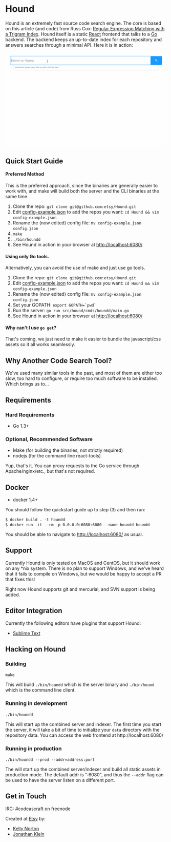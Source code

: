 # Hound

Hound is an extremely fast source code search engine. The core is based on this article (and code) from Russ Cox:
[Regular Expression Matching with a Trigram Index](http://swtch.com/~rsc/regexp/regexp4.html). Hound itself is a static
[React](http://facebook.github.io/react/) frontend that talks to a [Go](http://golang.org/) backend. The backend keeps an up-to-date index for each repository and answers searches through a minimal API. Here it is in action:

![Hound Screen Capture](screen_capture.gif)

## Quick Start Guide

#### Preferred Method

This is the preferred approach, since the binaries are generally easier to work with, and make will build both the server and the CLI binaries at the same time. 

1. Clone the repo: `git clone git@github.com:etsy/Hound.git`
2. Edit [config-example.json](config-example.json) to add the repos you want: `cd Hound && vim config-example.json`
3. Rename the (now edited) config file: `mv config-example.json config.json`
4. `make`
5. `./bin/houndd`
6. See Hound in action in your browser at [http://localhost:6080/](http://localhost:6080/)

#### Using only Go tools.

Alternatively, you can avoid the use of make and just use go tools.

1. Clone the repo: `git clone git@github.com:etsy/Hound.git`
2. Edit [config-example.json](config-example.json) to add the repos you want: `cd Hound && vim config-example.json`
3. Rename the (now edited) config file: `mv config-example.json config.json`
4. Set your GOPATH: ``export GOPATH=`pwd` ``
5. Run the server: `go run src/hound/cmds/houndd/main.go`
6. See Hound in action in your browser at [http://localhost:6080/](http://localhost:6080/)

#### Why can't I use `go get`?

That's coming, we just need to make it easier to bundle the javascript/css assets so it all works seamlessly.

## Why Another Code Search Tool?

We've used many similar tools in the past, and most of them are either too slow, too hard to configure, or require too much software to be installed.
Which brings us to...

## Requirements

### Hard Requirements
* Go 1.3+

### Optional, Recommended Software
* Make (for building the binaries, not strictly required)
* nodejs (for the command line react-tools)

Yup, that's it. You can proxy requests to the Go service through Apache/nginx/etc., but that's not required.

## Docker
* docker 1.4+

You should follow the quickstart guide up to step (3) and then run:

    $ docker build . -t houndd
    $ docker run -it --rm -p 0.0.0.0:6080:6080 --name houndd houndd

You should be able to navigate to [http://localhost:6080/](http://localhost:6080/) as usual.

## Support

Currently Hound is only tested on MacOS and CentOS, but it should work on any *nix system. There is no plan to support Windows, and we've heard that it fails to compile on Windows, but we would be happy to accept a PR that fixes this!

Right now Hound supports git and mercurial, and SVN support is being added.

## Editor Integration

Currently the following editors have plugins that support Hound:

* [Sublime Text](https://github.com/bgreenlee/SublimeHound)

## Hacking on Hound

### Building

```
make
```

This will build `./bin/houndd` which is the server binary and `./bin/hound` which is the command line client.

### Running in development

```
./bin/houndd
```

This will start up the combined server and indexer. The first time you start the server, it will take a bit of time to initialize your `data` directory with the repository data.
You can access the web frontend at http://localhost:6080/

### Running in production

```
./bin/houndd --prod --addr=address:port
```

The will start up the combined server/indexer and build all static assets in production mode. The default addr is ":6080", and thus the `--addr` flag can be used to have the server listen on a different port.

## Get in Touch

IRC: #codeascraft on freenode

Created at [Etsy](https://www.etsy.com) by:

* [Kelly Norton](https://github.com/kellegous)
* [Jonathan Klein](https://github.com/jklein)
